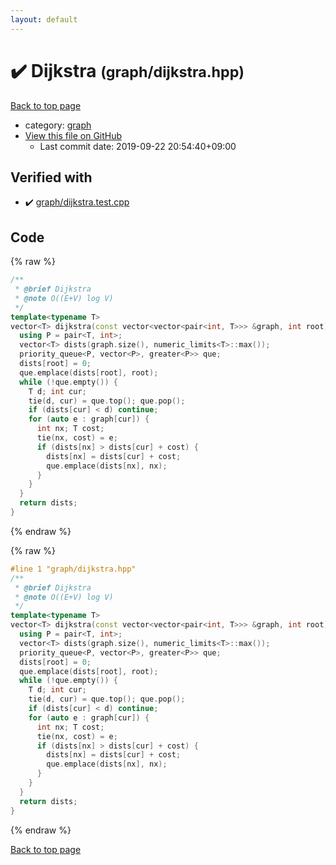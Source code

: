 ```yaml
---
layout: default
---
```


<!-- mathjax config similar to math.stackexchange -->
<script type="text/javascript" async
  src="https://cdnjs.cloudflare.com/ajax/libs/mathjax/2.7.5/MathJax.js?config=TeX-MML-AM_CHTML">
</script>
<script type="text/x-mathjax-config">
  MathJax.Hub.Config({
    TeX: { equationNumbers: { autoNumber: "AMS" }},
    tex2jax: {
      inlineMath: [ ['$','$'] ],
      processEscapes: true
    },
    "HTML-CSS": { matchFontHeight: false },
    displayAlign: "left",
    displayIndent: "2em"
  });
</script>

<script type="text/javascript" src="https://cdnjs.cloudflare.com/ajax/libs/jquery/3.4.1/jquery.min.js"></script>
<script src="https://cdn.jsdelivr.net/npm/jquery-balloon-js@1.1.2/jquery.balloon.min.js" integrity="sha256-ZEYs9VrgAeNuPvs15E39OsyOJaIkXEEt10fzxJ20+2I=" crossorigin="anonymous"></script>
<script type="text/javascript" src="../../assets/js/copy-button.js"></script>
<link rel="stylesheet" href="../../assets/css/copy-button.css" />


# :heavy_check_mark: Dijkstra <small>(graph/dijkstra.hpp)</small>

<a href="../../index.html">Back to top page</a>

* category: <a href="../../index.html#f8b0b924ebd7046dbfa85a856e4682c8">graph</a>
* <a href="{{ site.github.repository_url }}/blob/master/graph/dijkstra.hpp">View this file on GitHub</a>
    - Last commit date: 2019-09-22 20:54:40+09:00




## Verified with

* :heavy_check_mark: <a href="../../verify/graph/dijkstra.test.cpp.html">graph/dijkstra.test.cpp</a>


## Code

<a id="unbundled"></a>
{% raw %}
```cpp
/**
 * @brief Dijkstra
 * @note O((E+V) log V)
 */
template<typename T>
vector<T> dijkstra(const vector<vector<pair<int, T>>> &graph, int root) {
  using P = pair<T, int>;
  vector<T> dists(graph.size(), numeric_limits<T>::max());
  priority_queue<P, vector<P>, greater<P>> que;
  dists[root] = 0;
  que.emplace(dists[root], root);
  while (!que.empty()) {
    T d; int cur;
    tie(d, cur) = que.top(); que.pop();
    if (dists[cur] < d) continue;
    for (auto e : graph[cur]) {
      int nx; T cost;
      tie(nx, cost) = e;
      if (dists[nx] > dists[cur] + cost) {
        dists[nx] = dists[cur] + cost;
        que.emplace(dists[nx], nx);
      }
    }
  }
  return dists;
}
```
{% endraw %}

<a id="bundled"></a>
{% raw %}
```cpp
#line 1 "graph/dijkstra.hpp"
/**
 * @brief Dijkstra
 * @note O((E+V) log V)
 */
template<typename T>
vector<T> dijkstra(const vector<vector<pair<int, T>>> &graph, int root) {
  using P = pair<T, int>;
  vector<T> dists(graph.size(), numeric_limits<T>::max());
  priority_queue<P, vector<P>, greater<P>> que;
  dists[root] = 0;
  que.emplace(dists[root], root);
  while (!que.empty()) {
    T d; int cur;
    tie(d, cur) = que.top(); que.pop();
    if (dists[cur] < d) continue;
    for (auto e : graph[cur]) {
      int nx; T cost;
      tie(nx, cost) = e;
      if (dists[nx] > dists[cur] + cost) {
        dists[nx] = dists[cur] + cost;
        que.emplace(dists[nx], nx);
      }
    }
  }
  return dists;
}

```
{% endraw %}

<a href="../../index.html">Back to top page</a>

